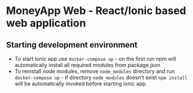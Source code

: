 # MoneyApp Web - React/Ionic based web application

## Starting development environment

- To start ionic app use `docker-compose up` - on the first run npm will automatically install all required modules from package.json
- To reinstall node modules, remove `node_modules` directory and run `docker-compose up` - if directory `node_modules` doesn't exist `npm install` will be automatically invoked before starting ionic app.
